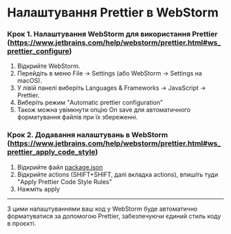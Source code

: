 # Налаштування Prettier в WebStorm

### Крок 1. Налаштування WebStorm для використання Prettier (https://www.jetbrains.com/help/webstorm/prettier.html#ws_prettier_configure)

1. Відкрийте WebStorm.
2. Перейдіть в меню File → Settings (або WebStorm → Settings на macOS).
3. У лівій панелі виберіть Languages & Frameworks → JavaScript → Prettier.
4. Виберіть режим "Automatic prettier configuration"
5. Також можна увімкнути опцію On save для автоматичного форматування файлів при їх збереженні.

### Крок 2. Додавання налаштувань в WebStorm (https://www.jetbrains.com/help/webstorm/prettier.html#ws_prettier_apply_code_style)

1. Відкрийте файл [package.json](../package.json)
2. Відкрийте actions (SHIFT+SHIFT, далі вкладка actions), впишіть туди "Apply Prettier Code Style Rules"
3. Нажміть apply

---

З цими налаштуваннями ваш код у WebStorm буде автоматично форматуватися за допомогою Prettier, забезпечуючи єдиний стиль коду в проєкті.
